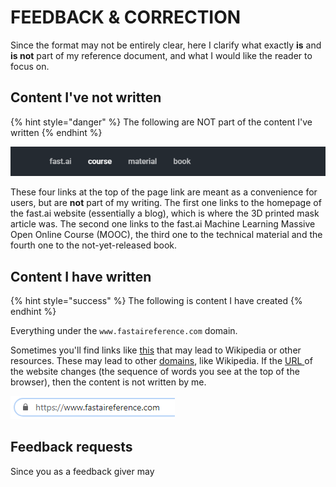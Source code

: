# FEEDBACK & CORRECTION

Since the format may not be entirely clear, here I clarify what exactly **is** and **is not** part of my reference document, and what I would like the reader to focus on.

## Content I've not written

{% hint style="danger" %}
The following are NOT part of the content I've written
{% endhint %}

![Header links at the top of the webpage](../.gitbook/assets/image.png)

These four links at the top of the page link are meant as a convenience for users, but are **not** part of my writing. The first one links to the homepage of the fast.ai website \(essentially a blog\), which is where the 3D printed mask article was. The second one links to the fast.ai Machine Learning Massive Open Online Course \(MOOC\), the third one to the technical material and the fourth one to the not-yet-released book.

## Content I have written

{% hint style="success" %}
The following is content I have created
{% endhint %}

Everything under the `www.fastaireference.com` domain.

Sometimes you'll find links like [this](https://www.wikipedia.org/) that may lead to Wikipedia or other resources. These may lead to other [domains](https://en.wikipedia.org/wiki/Domain_name), like Wikipedia. If the [URL ](https://en.wikipedia.org/wiki/URL)of the website changes \(the sequence of words you see at the top of the browser\), then the content is not written by me.

![The URL](../.gitbook/assets/image%20%283%29.png)

## Feedback requests

Since you as a feedback giver may

